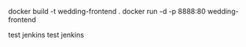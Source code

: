 docker build -t wedding-frontend .
docker run -d -p 8888:80 wedding-frontend

test jenkins
test jenkins 